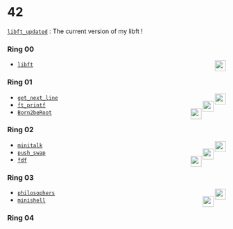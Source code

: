 # 42

[`libft_updated`](../libft_updated) : The current version of my libft !

### Ring 00  
* [`libft`](../libft) <img height="25" align="right" src="https://img.shields.io/badge/Moulinette-125%25-success"/>

### Ring 01
* [`get_next_line`](../get_next_line) <img height="25" align="right" src="https://img.shields.io/badge/Moulinette-125%25-success"/>
* [`ft_printf`](../ft_printf) <img height="25" align="right" src="https://img.shields.io/badge/Moulinette-100%25-success"/>
* [`Born2beRoot`](../Born2beRoot) <img height="25" align="right" src="https://img.shields.io/badge/110%25-success"/>

### Ring 02
* [`minitalk`](../minitalk) <img height="25" align="right" src="https://img.shields.io/badge/125%25-success"/>
* [`push_swap`](../push_swap) <img height="25" align="right" src="https://img.shields.io/badge/111%25-success"/>
* [`fdf`](../fdf) <img height="25" align="right" src="https://img.shields.io/badge/125%25-success"/>

### Ring 03
* [`philosophers`](../philosophers) <img height="25" align="right" src="https://img.shields.io/badge/100%25-success"/>
* [`minishell`](../minishell) <img height="25" align="right" src="https://img.shields.io/badge/101%25-success"/>

### Ring 04
